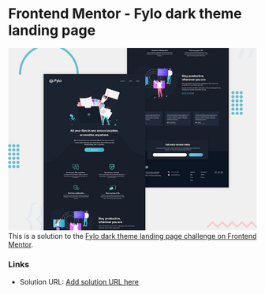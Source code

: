 # Frontend Mentor - Fylo dark theme landing page

![Design preview for the Fylo dark theme landing page challenge](./design/desktop-preview.jpg)
This is a solution to the [Fylo dark theme landing page challenge on Frontend Mentor](https://www.frontendmentor.io/challenges/fylo-dark-theme-landing-page-5ca5f2d21e82137ec91a50fd).

### Links

- Solution URL: [Add solution URL here](https://your-solution-url.com)
